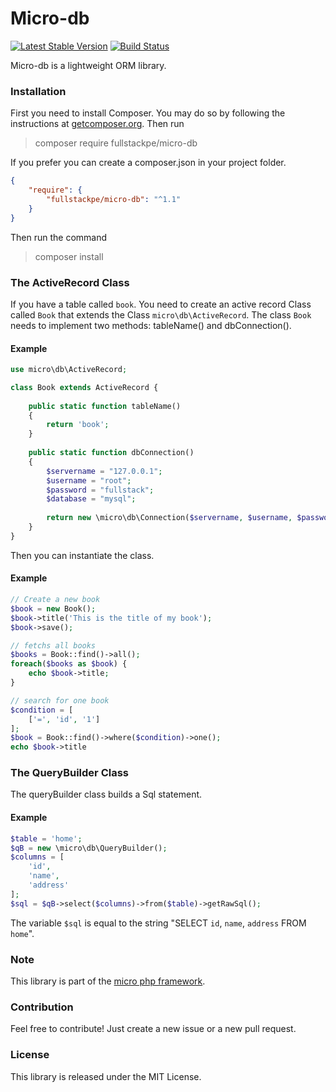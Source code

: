 # Micro-db 

[![Latest Stable Version](https://poser.pugx.org/fullstackpe/micro-db/v/stable)](https://packagist.org/packages/fullstackpe/micro-db) [![Build Status](https://travis-ci.org/marcomilon/micro-db.svg?branch=master)](https://travis-ci.org/marcomilon/micro-db)

Micro-db is a lightweight ORM library. 

### Installation

First you need to install Composer. You may do so by following the instructions 
at [getcomposer.org](https://getcomposer.org/download/). 
Then run

> composer require fullstackpe/micro-db

If you prefer you can create a composer.json in your project folder.

```json
{
    "require": {
        "fullstackpe/micro-db": "^1.1"
    }
}
```

Then run the command 

> composer install

### The ActiveRecord Class

If you have a table called `book`. You need to create an active record Class 
called `Book` that extends the Class `micro\db\ActiveRecord`. The class `Book` 
needs to implement two methods: tableName() and dbConnection().

#### Example

```php
use micro\db\ActiveRecord;

class Book extends ActiveRecord {
    
    public static function tableName() 
    {
        return 'book';
    }
    
    public static function dbConnection() 
    {
        $servername = "127.0.0.1";
        $username = "root";
        $password = "fullstack";
        $database = "mysql";
        
        return new \micro\db\Connection($servername, $username, $password, $database);
    }
}
```

Then you can instantiate the class.

#### Example

```php
// Create a new book
$book = new Book();
$book->title('This is the title of my book');
$book->save();

// fetchs all books
$books = Book::find()->all();
foreach($books as $book) {
    echo $book->title;
}

// search for one book
$condition = [
    ['=', 'id', '1']
];
$book = Book::find()->where($condition)->one();
echo $book->title
```

### The QueryBuilder Class

The queryBuilder class builds a Sql statement. 

#### Example

```php
$table = 'home';
$qB = new \micro\db\QueryBuilder();
$columns = [
    'id',
    'name',
    'address'
];
$sql = $qB->select($columns)->from($table)->getRawSql();
```

The variable `$sql` is equal to the string "SELECT `id`, `name`, `address` FROM `home`".

### Note

This library is part of the [micro php framework](https://github.com/marcomilon/micro).

### Contribution

Feel free to contribute! Just create a new issue or a new pull request.

### License

This library is released under the MIT License.

